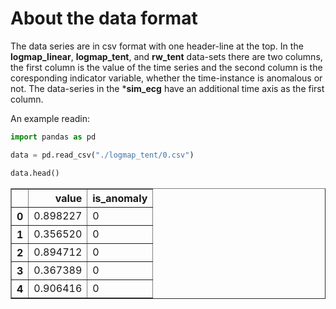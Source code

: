 # About the data format

The data series are in csv format with one header-line at the top.
In the **logmap_linear**, **logmap_tent**, and **rw_tent** data-sets there are two columns, the first column is the value of the time series and the second column is the coresponding indicator variable, whether the time-instance is anomalous or not.
The data-series in the ***sim_ecg** have an additional time axis as the first column.

An example readin:

```python
import pandas as pd
```


```python
data = pd.read_csv("./logmap_tent/0.csv")

data.head()
```




<div>
<style scoped>
    .dataframe tbody tr th:only-of-type {
        vertical-align: middle;
    }

    .dataframe tbody tr th {
        vertical-align: top;
    }

    .dataframe thead th {
        text-align: right;
    }
</style>
<table border="1" class="dataframe">
  <thead>
    <tr style="text-align: right;">
      <th></th>
      <th>value</th>
      <th>is_anomaly</th>
    </tr>
  </thead>
  <tbody>
    <tr>
      <th>0</th>
      <td>0.898227</td>
      <td>0</td>
    </tr>
    <tr>
      <th>1</th>
      <td>0.356520</td>
      <td>0</td>
    </tr>
    <tr>
      <th>2</th>
      <td>0.894712</td>
      <td>0</td>
    </tr>
    <tr>
      <th>3</th>
      <td>0.367389</td>
      <td>0</td>
    </tr>
    <tr>
      <th>4</th>
      <td>0.906416</td>
      <td>0</td>
    </tr>
  </tbody>
</table>
</div>
